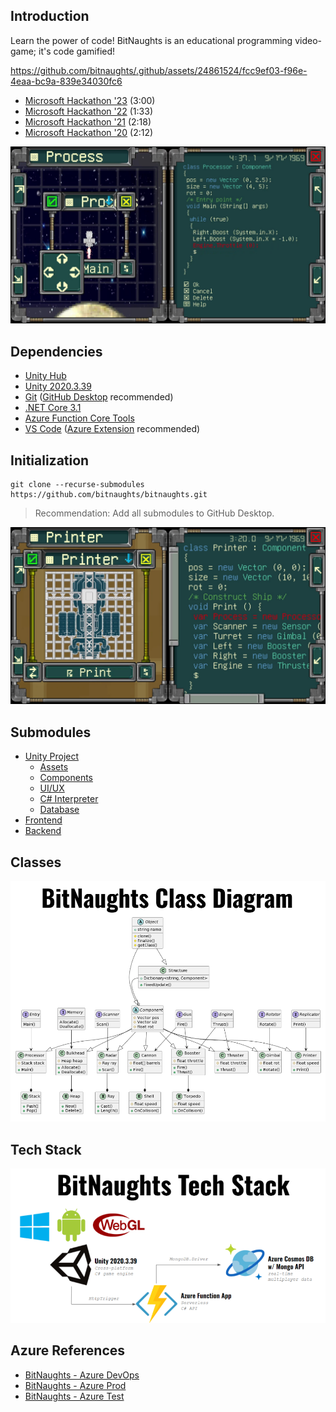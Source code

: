 ## Introduction

Learn the power of code! BitNaughts is an educational programming video-game; it's code gamified!

https://github.com/bitnaughts/.github/assets/24861524/fcc9ef03-f96e-4eaa-bc9a-839e34030fc6

- [Microsoft Hackathon '23](https://www.youtube.com/watch?v=V7oA7aGZlSE) (3:00)
- [Microsoft Hackathon '22](https://www.youtube.com/watch?v=0ftAfiPsyds) (1:33)
- [Microsoft Hackathon '21](https://www.youtube.com/watch?v=8Ayv0u7y0hM) (2:18)
- [Microsoft Hackathon '20](https://www.youtube.com/watch?v=kQaZFAu65z4) (2:12)

![Ship](https://raw.githubusercontent.com/bitnaughts/.github/main/images/bn-2.jpg)

## Dependencies

- [Unity Hub](https://unity3d.com/get-unity/download)
- [Unity 2020.3.39](https://unity3d.com/unity/whats-new/2020.3.38)
- [Git](https://git-scm.com/) ([GitHub Desktop](https://desktop.github.com/) recommended)
- [.NET Core 3.1](https://dotnet.microsoft.com/en-us/download/dotnet/3.1)
- [Azure Function Core Tools](https://github.com/Azure/azure-functions-core-tools)
- [VS Code](https://code.visualstudio.com/Download) ([Azure Extension](https://code.visualstudio.com/docs/azure/extensions) recommended)

## Initialization

```
git clone --recurse-submodules https://github.com/bitnaughts/bitnaughts.git
```

> Recommendation: Add all submodules to GitHub Desktop.

![Printer](https://raw.githubusercontent.com/bitnaughts/.github/main/images/bn-1.jpg)

## Submodules

- [Unity Project](https://github.com/bitnaughts/bitnaughts.unity)
    - [Assets](https://github.com/bitnaughts/bitnaughts.assets)
    - [Components](https://github.com/bitnaughts/bitnaughts.components)
    - [UI/UX](https://github.com/bitnaughts/bitnaughts.ui.ux)
    - [C# Interpreter](https://github.com/bitnaughts/csharp.interpreter)
    - [Database](https://github.com/bitnaughts/bitnaughts.db)
- [Frontend](https://github.com/bitnaughts/bitnaughts.github.io)
- [Backend](https://github.com/bitnaughts/bitnaughts.mainframe)

## Classes

![Class Diagram](https://raw.githubusercontent.com/bitnaughts/.github/main/images/bn-class-diagram.png)

## Tech Stack

![Tech Stack](https://raw.githubusercontent.com/bitnaughts/.github/main/images/bn-tech-stack.png)

## Azure References

- [BitNaughts - Azure DevOps](https://dev.azure.com/bitnaughts/bitnaughts)
- [BitNaughts - Azure Prod](https://portal.azure.com/#@bitnaughtsgmail.onmicrosoft.com/resource/subscriptions/99d38295-95cf-4487-a77b-4eabaef94645/overview)
- [BitNaughts - Azure Test](https://portal.azure.com/#@bitnaughtsgmail.onmicrosoft.com/resource/subscriptions/6d464dfd-1345-4e2c-9d5c-13d491bb1a5a/overview)

